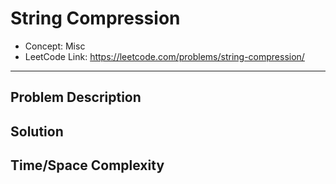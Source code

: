 # String Compression

- Concept: Misc
- LeetCode Link: https://leetcode.com/problems/string-compression/

---

## Problem Description

## Solution

## Time/Space Complexity

